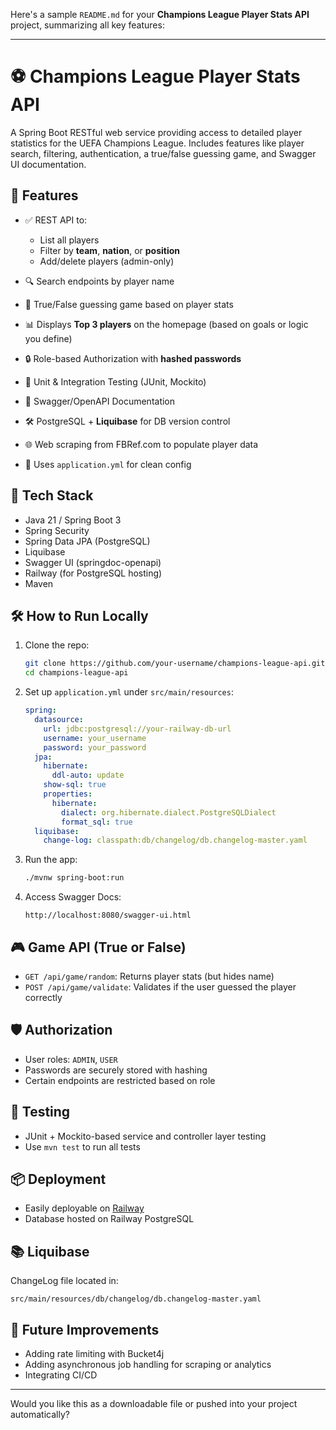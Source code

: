 Here's a sample `README.md` for your **Champions League Player Stats API** project, summarizing all key features:

---

# ⚽ Champions League Player Stats API

A Spring Boot RESTful web service providing access to detailed player statistics for the UEFA Champions League. Includes features like player search, filtering, authentication, a true/false guessing game, and Swagger UI documentation.

## 🚀 Features

* ✅ REST API to:

  * List all players
  * Filter by **team**, **nation**, or **position**
  * Add/delete players (admin-only)
* 🔍 Search endpoints by player name
* 🧠 True/False guessing game based on player stats
* 📊 Displays **Top 3 players** on the homepage (based on goals or logic you define)
* 🔒 Role-based Authorization with **hashed passwords**
* 🧪 Unit & Integration Testing (JUnit, Mockito)
* 📘 Swagger/OpenAPI Documentation
* 🛠 PostgreSQL + **Liquibase** for DB version control
* 🌐 Web scraping from FBRef.com to populate player data
* 🧾 Uses `application.yml` for clean config

## 🧱 Tech Stack

* Java 21 / Spring Boot 3
* Spring Security
* Spring Data JPA (PostgreSQL)
* Liquibase
* Swagger UI (springdoc-openapi)
* Railway (for PostgreSQL hosting)
* Maven

## 🛠 How to Run Locally

1. Clone the repo:

   ```bash
   git clone https://github.com/your-username/champions-league-api.git
   cd champions-league-api
   ```

2. Set up `application.yml` under `src/main/resources`:

   ```yaml
   spring:
     datasource:
       url: jdbc:postgresql://your-railway-db-url
       username: your_username
       password: your_password
     jpa:
       hibernate:
         ddl-auto: update
       show-sql: true
       properties:
         hibernate:
           dialect: org.hibernate.dialect.PostgreSQLDialect
           format_sql: true
     liquibase:
       change-log: classpath:db/changelog/db.changelog-master.yaml
   ```

3. Run the app:

   ```bash
   ./mvnw spring-boot:run
   ```

4. Access Swagger Docs:

   ```
   http://localhost:8080/swagger-ui.html
   ```

## 🎮 Game API (True or False)

* `GET /api/game/random`: Returns player stats (but hides name)
* `POST /api/game/validate`: Validates if the user guessed the player correctly

## 🛡 Authorization

* User roles: `ADMIN`, `USER`
* Passwords are securely stored with hashing
* Certain endpoints are restricted based on role

## 🧪 Testing

* JUnit + Mockito-based service and controller layer testing
* Use `mvn test` to run all tests

## 📦 Deployment

* Easily deployable on [Railway](https://railway.app)
* Database hosted on Railway PostgreSQL

## 📚 Liquibase

ChangeLog file located in:

```
src/main/resources/db/changelog/db.changelog-master.yaml
```

## 📌 Future Improvements

* Adding rate limiting with Bucket4j
* Adding asynchronous job handling for scraping or analytics
* Integrating CI/CD

---

Would you like this as a downloadable file or pushed into your project automatically?
